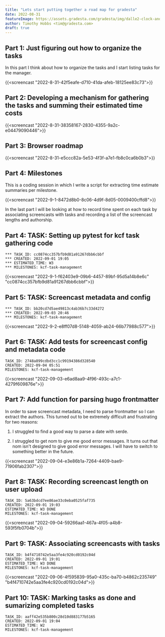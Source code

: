 ```yaml
---
title: "Lets start putting together a road map for gradesta"
date: 2022-08-31
featureImage: https://assets.gradesta.com/gradesta/img/dalle2-clock-and-coins.png
author: Timothy Hobbs <tim@gradesta.com>
draft: true
---
```


Part 1: Just figuring out how to organize the tasks
--------------------------------------------------------------

In this part I think about how to organize the tasks and I start listing tasks for the manager.

{{<screencast "2022-8-31-42f5eafe-d710-41da-afeb-18125ee83c73">}}

Part 2: Developing a mechanism for gathering the tasks and summing their estimated time costs
--------------------------------------------

{{<screencast "2022-8-31-38358167-2830-4355-9a2c-e04479090446">}}

Part 3: Browser roadmap
----------------------------

{{<screencast "2022-8-31-e5ccc82a-5e53-4f3f-a7e1-fb8c0ca6b0b3">}}

Part 4: Milestones
----------------------

This is a coding session in which I write a script for extracting time estimate summaries per milestone.

{{<screencast "2022-9-1-8472d8b0-8c06-4d9f-8d05-0009400cffd8">}}

In the last part I will be looking at how to record time spent on each task by associating screencasts with tasks and recording a list of the screencast lengths and authorship.

Part 4: TASK: Setting up pytest for kcf task gathering code
---------

```
*** TASK_ID: cc0874cc357bfb9d81a91267dbb6cbbf
*** CREATED: 2022-09-01 19:05
*** ESTIMATED_TIME: W3
*** MILESTONES: kcf-task-management
```

{{<screencast "2022-9-1-f62403e9-09b6-4457-89bf-95d5a14b8e6c" "cc0874cc357bfb9d81a91267dbb6cbbf">}}

Part 5: TASK: Screencast metadata and config
------------

```
*** TASK_ID: bb20cd7d5ae49813c4ab36b7c33d4272
*** CREATED: 2022-09-03 20:46
*** MILESTONES: kcf-task-management
```

{{<screencast "2022-9-2-e8ff07d8-5148-4059-ab24-66b77988c577">}}

Part 6: TASK: Add tests for screencast config and metadata code
--------------

```
TASK_ID: 2748a899cdbd3cc1c99194386d328540
CREATED: 2022-09-04 05:51
MILESTONES: kcf-task-management
```

{{<screencast "2022-09-03-e6ad8aa9-4f96-493c-a7c1-4279f609876e">}}


Part 7: Add function for parsing hugo frontmatter
--------

In order to save screencast metadata, I need to parse frontmatter so I can extract the authors. This turned out to be extremely difficult and frustrating for two reasons:

1. I struggled to find a good way to parse a date with serde.

2. I struggled to get nom to give me good error messages. It turns out that nom isn't designed to give good error messages. I will have to switch to something better in the future.

{{<screencast "2022-09-04-e3e86b1a-7264-4409-bae9-71906fab2307">}}

Part 8: TASK: Recording screencast length on user upload
----

```
TASK_ID: 5a63bdcd7ee86ae33c0eba0525faf735
CREATED: 2022-09-01 19:03
ESTIMATED_TIME: W3 DONE
MILESTONES: kcf-task-management
```

{{<screencast "2022-09-04-59266aa1-467a-4f05-a4b8-593f5fb0704b">}}

Part 9: TASK: Associating screencasts with tasks
--------------------------------

```
TASK_ID: b4f4710742e5aa3fe4c920cd0192c04d
CREATED: 2022-09-01 19:01
ESTIMATED_TIME: W3 DONE
MILESTONES: kcf-task-management
```

{{<screencast "2022-09-06-4f595839-95a0-435c-ba70-b4862c235749" "b4f4710742e5aa3fe4c920cd0192c04d">}}

Part 10: TASK: Marking tasks as done and sumarizing completed tasks
-------

```
TASK_ID: aaff42e535b800c28d10d883177b5165
CREATED: 2022-09-01 19:04
ESTIMATED_TIME: W2
MILESTONES: kcf-task-management
```
